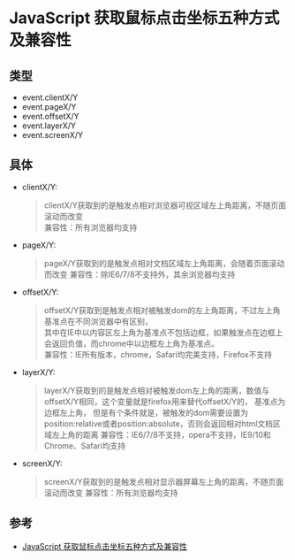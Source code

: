 # JavaScript 获取鼠标点击坐标五种方式及兼容性

## 类型
- event.clientX/Y
- event.pageX/Y
- event.offsetX/Y
- event.layerX/Y
- event.screenX/Y

## 具体
- clientX/Y:  
  > clientX/Y获取到的是触发点相对浏览器可视区域左上角距离，不随页面滚动而改变  
  > 兼容性：所有浏览器均支持

- pageX/Y:
  > pageX/Y获取到的是触发点相对文档区域左上角距离，会随着页面滚动而改变
  > 兼容性：除IE6/7/8不支持外，其余浏览器均支持

- offsetX/Y:
  > offsetX/Y获取到是触发点相对被触发dom的左上角距离，不过左上角基准点在不同浏览器中有区别，  
  > 其中在IE中以内容区左上角为基准点不包括边框，如果触发点在边框上会返回负值，而chrome中以边框左上角为基准点。  
  > 兼容性：IE所有版本，chrome，Safari均完美支持，Firefox不支持

- layerX/Y:
  > layerX/Y获取到的是触发点相对被触发dom左上角的距离，数值与offsetX/Y相同，这个变量就是firefox用来替代offsetX/Y的，
  > 基准点为边框左上角，
  > 但是有个条件就是，被触发的dom需要设置为position:relative或者position:absolute，否则会返回相对html文档区域左上角的距离
  > 兼容性：IE6/7/8不支持，opera不支持，IE9/10和Chrome、Safari均支持

- screenX/Y:
  > screenX/Y获取到的是触发点相对显示器屏幕左上角的距离，不随页面滚动而改变
  > 兼容性：所有浏览器均支持

## 参考
- [JavaScript 获取鼠标点击坐标五种方式及兼容性](https://blog.csdn.net/chy555chy/article/details/54584985)